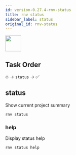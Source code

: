 ```yaml
---
id: version-0.27.4-rnv-status
title: rnv status
sidebar_label: status
original_id: rnv-status
---
```


<img src="https://renative.org/img/ic_cli.png" width=50 height=50 />

## Task Order

🔥 -> `status` ->  ✅

## status

Show current project summary

```bash
rnv status
```

### help

Display status help

```bash
rnv status help
```
